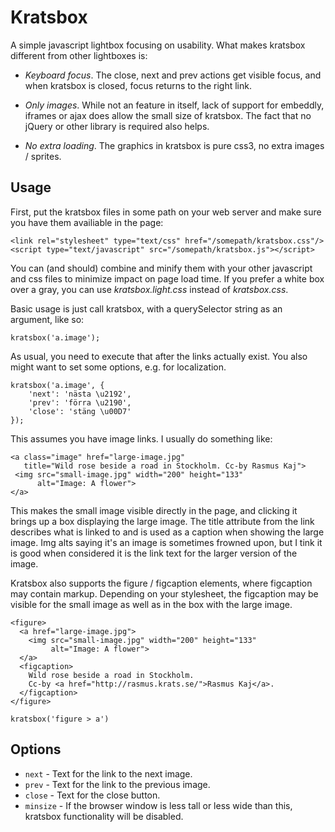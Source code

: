 Kratsbox
========

A simple javascript lightbox focusing on usability.
What makes kratsbox different from other lightboxes is:

* _Keyboard focus_.  The close, next and prev actions get visible
  focus, and when kratsbox is closed, focus returns to the right link.

* _Only images_.  While not an feature in itself, lack of support for
  embeddly, iframes or ajax does allow the small size of kratsbox.
  The fact that no jQuery or other library is required also helps.

* _No extra loading_.  The graphics in kratsbox is pure css3, no extra
  images / sprites.


Usage
-----

First, put the kratsbox files in some path on your web server and make
sure you have them availiable in the page:

    <link rel="stylesheet" type="text/css" href="/somepath/kratsbox.css"/>
    <script type="text/javascript" src="/somepath/kratsbox.js"></script>

You can (and should) combine and minify them with your other javascript and
css files to minimize impact on page load time.
If you prefer a white box over a gray, you can use _kratsbox.light.css_
instead of _kratsbox.css_.

Basic usage is just call kratsbox, with a querySelector string as an
argument, like so:

    kratsbox('a.image');

As usual, you need to execute that after the links actually exist.
You also might want to set some options, e.g. for localization.
  
    kratsbox('a.image', {
        'next': 'nästa \u2192',
        'prev': 'förra \u2190',
        'close': 'stäng \u00D7'
    });

This assumes you have image links.  I usually do something like:

    <a class="image" href="large-image.jpg"
       title="Wild rose beside a road in Stockholm. Cc-by Rasmus Kaj">
     <img src="small-image.jpg" width="200" height="133"
          alt="Image: A flower">
    </a>

This makes the small image visible directly in the page, and clicking it
brings up a box displaying the large image.
The title attribute from the link describes what is linked to and is
used as a caption when showing the large image.
Img alts saying it's an image is sometimes frowned upon, but I tink it
is good when considered it is the link text for the larger version of
the image.

Kratsbox also supports the figure / figcaption elements, where
figcaption may contain markup.  Depending on your stylesheet, the
figcaption may be visible for the small image as well as in the box
with the large image.

    <figure>
      <a href="large-image.jpg">
        <img src="small-image.jpg" width="200" height="133"
             alt="Image: A flower">
      </a>
      <figcaption>
        Wild rose beside a road in Stockholm.
        Cc-by <a href="http://rasmus.krats.se/">Rasmus Kaj</a>.
      </figcaption>
    </figure>

    kratsbox('figure > a')

Options
-------

* `next` - Text for the link to the next image.
* `prev` - Text for the link to the previous image.
* `close` - Text for the close button.
* `minsize` - If the browser window is less tall or less wide than
   this, kratsbox functionality will be disabled.
